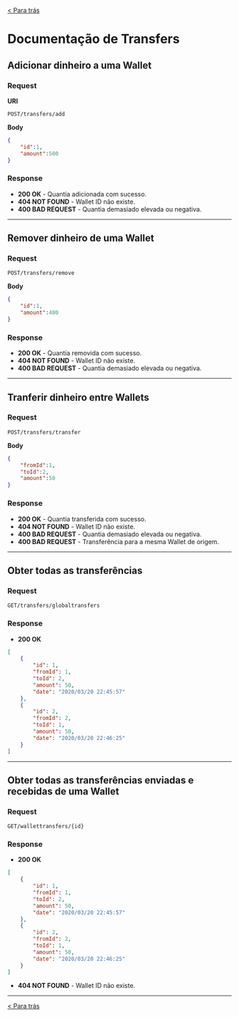 [< Para trás](../README.md#Funcionalidades)

# Documentação de Transfers

## Adicionar dinheiro a uma Wallet
### Request
**URI**
```
POST/transfers/add
```
**Body**
```json
{
	"id":1,
	"amount":500
}
```
### Response
- **200 OK** - Quantia adicionada com sucesso.
- **404 NOT FOUND**  - Wallet ID não existe.
- **400 BAD REQUEST**  - Quantia demasiado elevada ou negativa.

---

## Remover dinheiro de uma Wallet
### Request
```
POST/transfers/remove
```
**Body**
```json
{
	"id":1,
	"amount":400
}
```

### Response
- **200 OK** - Quantia removida com sucesso.
- **404 NOT FOUND**  - Wallet ID não existe.
- **400 BAD REQUEST**  - Quantia demasiado elevada ou negativa.

---

## Tranferir dinheiro entre Wallets
### Request
```
POST/transfers/transfer
```
**Body**
```json
{
	"fromId":1,
	"toId":2,
	"amount":50
}
```

### Response
- **200 OK** - Quantia transferida com sucesso.
- **404 NOT FOUND**  - Wallet ID não existe.
- **400 BAD REQUEST**  - Quantia demasiado elevada ou negativa.
- **400 BAD REQUEST**  - Transferência para a mesma Wallet de origem.

---

## Obter todas as transferências
### Request
```
GET/transfers/globaltransfers
```

### Response
- **200 OK**
```json
[
	{
		"id": 1,
		"fromId": 1,
		"toId": 2,
		"amount": 50,
		"date": "2020/03/20 22:45:57"
	},
	{
		"id": 2,
		"fromId": 2,
		"toId": 1,
		"amount": 50,
		"date": "2020/03/20 22:46:25"
	}
]
```

---

## Obter todas as transferências enviadas e recebidas de uma Wallet
### Request
```
GET/wallettransfers/{id}
```

### Response
- **200 OK**
```json
[
	{
		"id": 1,
		"fromId": 1,
		"toId": 2,
		"amount": 50,
		"date": "2020/03/20 22:45:57"
	},
	{
		"id": 2,
		"fromId": 2,
		"toId": 1,
		"amount": 50,
		"date": "2020/03/20 22:46:25"
	}
]
```
- **404 NOT FOUND**  - Wallet ID não existe.

---

[< Para trás](../README.md#Funcionalidades)
